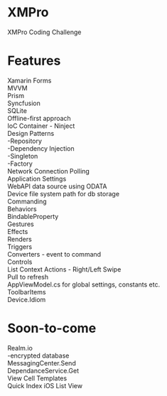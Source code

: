 # XMPro
XMPro Coding Challenge

# Features

Xamarin Forms</br>
MVVM</br>
Prism</br>
Syncfusion</br>
SQLite</br>
Offline-first approach</br>
IoC Container - Ninject</br>
Design Patterns</br>
-Repository</br>
-Dependency Injection</br>
-Singleton</br>
-Factory</br>
Network Connection Polling</br>
Application Settings</br>
WebAPI data source using ODATA</br>
Device file system path for db storage</br>
Commanding</br>
Behaviors</br>
BindableProperty</br>
Gestures</br>
Effects</br>
Renders</br>
Triggers</br>
Converters - event to command</br>
Controls</br>
List Context Actions - Right/Left Swipe</br>
Pull to refresh</br>
AppViewModel.cs for global settings, constants etc.</br>
ToolbarItems</br>
Device.Idiom</br>


# Soon-to-come
Realm.io</br>
-encrypted database</br>
MessagingCenter.Send</br>
DependanceService.Get<T></br>
View Cell Templates</br>
Quick Index iOS List View</br>


